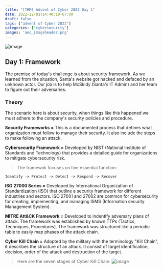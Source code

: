```yaml
---
title: "[THM] Advent of Cyber 2022 Day 1"
date: 2022-12-01T14:40:10-07:00
draft: false
tags: ["advent of Cyber 2022"]
categories: ["cybersecurity"]
images: 'aoc_imageheader.png'
---
```


![image](/aoc_imageheader.png)
## Day 1: Framework

The premise of today's challenge is about security framework. As we learned from the situation, Santa's website got hacked and defaced by an unknown actor. Our job is to help McSkidy (Santa's IT Admin) and her team to figure out their adversaries.

### Theory

The scenario here is about security, when things like this happened we must adhere to the company's security policies and procedure.

**Security Frameworks =** This is a documented process that defines what organization must follow to manage their security. It also include the steps to make following an attack.

**Cybersecurity Framework =** Developed by NIST (National Institute of Standards and Technology) that provides a detailed guide for organizations to mitigate cybersecurity risk.

> The framewok focuses on five essential function:
```
Identify -> Protect -> Detect -> Respond -> Recover
```
**ISO 27000 Series =** Developed by International Organization of Standardization (ISO) that outline a security framework for different industries and sectors. ISO 27001 and 27002 are common for cybersecurity for creating, implementing, and managing ISMS (Information security Management System).

**MITRE Att&CK Framework =** Developed to indentify adversary plans of attack. The framework was established by known TTPs (Tactics, Techniques, Procedures). The framework was structured like a periodic table to easily map phases of the attack chain.

**Cyber Kill Chain =** Adopted by the military with the terminology "Kill Chain", it describes the structure of an attack. It consist of target identification, decision, order of the attack and destruction of the target.

> Here are the seven stages of Cyber Kill Chain:
![image](/cyber_kill_chain.png)






